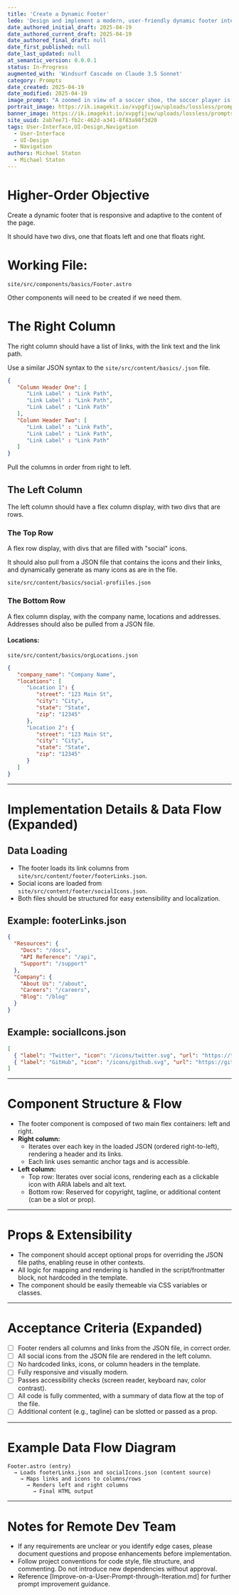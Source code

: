 ```yaml
---
title: 'Create a Dynamic Footer'
lede: 'Design and implement a modern, user-friendly dynamic footer interface that handles both code and content changes'
date_authored_initial_draft: 2025-04-19
date_authored_current_draft: 2025-04-19
date_authored_final_draft: null
date_first_published: null
date_last_updated: null
at_semantic_version: 0.0.0.1
status: In-Progress
augmented_with: 'Windsurf Cascade on Claude 3.5 Sonnet'
category: Prompts
date_created: 2025-04-19
date_modified: 2025-04-19
image_prompt: "A zoomed in view of a soccer shoe, the soccer player is kicking the soccer ball."
portrait_image: https://ik.imagekit.io/xvpgfijuw/uploads/lossless/prompts/user-interface/2025-05-05_portrait_image_Create-a-Dynamic-Footer_0d7ea45a-8074-476f-9120-0377cf99f50a_YDooqaUDz.webp
banner_image: https://ik.imagekit.io/xvpgfijuw/uploads/lossless/prompts/user-interface/2025-05-05_banner_image_Create-a-Dynamic-Footer_b2aa6c30-2cdd-4874-a799-6bae6dc9abbb_m8kEgNnl1.webp
site_uuid: 2ab7ee71-fb2c-462d-a341-8f83a98f3d20
tags: User-Interface,UI-Design,Navigation
  - User-Interface
  - UI-Design
  - Navigation
authors: Michael Staton
  - Michael Staton
---
```

# Higher-Order Objective

Create a dynamic footer that is responsive and adaptive to the content of the page. 

It should have two divs, one that floats left and one that floats right.  

# Working File:

`site/src/components/basics/Footer.astro`

Other components will need to be created if we need them. 

# The Right Column

The right column should have a list of links, with the link text and the link path.

Use a similar JSON syntax to the 
`site/src/content/basics/.json` file.

```json
{
   "Column Header One": [
      "Link Label" : "Link Path",
      "Link Label" : "Link Path",
      "Link Label" : "Link Path"
   ],
   "Column Header Two": [
      "Link Label" : "Link Path",
      "Link Label" : "Link Path",
      "Link Label" : "Link Path"
   ]
}
```

Pull the columns in order from right to left.  

## The Left Column

The left column should have a flex column display, with two divs that are rows.  

### The Top Row

A flex row display, with divs that are filled with "social" icons.

It should also pull from a JSON file that contains the icons and their links, and dynamically generate as many icons as are in the file.

`site/src/content/basics/social-profiiles.json`

### The Bottom Row

A flex column display, with the company name, locations and addresses. Addresses should also be pulled from a JSON file.  

#### Locations:
`site/src/content/basics/orgLocations.json`
```json
{
   "company_name": "Company Name",
   "locations": [
      "Location 1": {
         "street": "123 Main St",
         "city": "City",
         "state": "State",
         "zip": "12345"
      },
      "Location 2": {
         "street": "123 Main St",
         "city": "City",
         "state": "State",
         "zip": "12345"
      }
   ]
}
```



***

# Implementation Details & Data Flow (Expanded)

## Data Loading
- The footer loads its link columns from `site/src/content/footer/footerLinks.json`.
- Social icons are loaded from `site/src/content/footer/socialIcons.json`.
- Both files should be structured for easy extensibility and localization.

## Example: footerLinks.json
```json
{
  "Resources": {
    "Docs": "/docs",
    "API Reference": "/api",
    "Support": "/support"
  },
  "Company": {
    "About Us": "/about",
    "Careers": "/careers",
    "Blog": "/blog"
  }
}
```

## Example: socialIcons.json
```json
[
  { "label": "Twitter", "icon": "/icons/twitter.svg", "url": "https://twitter.com/yourhandle" },
  { "label": "GitHub", "icon": "/icons/github.svg", "url": "https://github.com/yourorg" }
]
```

***

# Component Structure & Flow

- The footer component is composed of two main flex containers: left and right.
- **Right column:**
  - Iterates over each key in the loaded JSON (ordered right-to-left), rendering a header and its links.
  - Each link uses semantic anchor tags and is accessible.
- **Left column:**
  - Top row: Iterates over social icons, rendering each as a clickable icon with ARIA labels and alt text.
  - Bottom row: Reserved for copyright, tagline, or additional content (can be a slot or prop).

***

# Props & Extensibility

- The component should accept optional props for overriding the JSON file paths, enabling reuse in other contexts.
- All logic for mapping and rendering is handled in the script/frontmatter block, not hardcoded in the template.
- The component should be easily themeable via CSS variables or classes.

***

# Acceptance Criteria (Expanded)

- [ ] Footer renders all columns and links from the JSON file, in correct order.
- [ ] All social icons from the JSON file are rendered in the left column.
- [ ] No hardcoded links, icons, or column headers in the template.
- [ ] Fully responsive and visually modern.
- [ ] Passes accessibility checks (screen reader, keyboard nav, color contrast).
- [ ] All code is fully commented, with a summary of data flow at the top of the file.
- [ ] Additional content (e.g., tagline) can be slotted or passed as a prop.

***

# Example Data Flow Diagram

```text
Footer.astro (entry)
  → Loads footerLinks.json and socialIcons.json (content source)
    → Maps links and icons to columns/rows
      → Renders left and right columns
        → Final HTML output
```

***

# Notes for Remote Dev Team
- If any requirements are unclear or you identify edge cases, please document questions and propose enhancements before implementation.
- Follow project conventions for code style, file structure, and commenting. Do not introduce new dependencies without approval.
- Reference [Improve-on-a-User-Prompt-through-Iteration.md] for further prompt improvement guidance.
